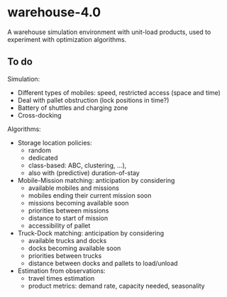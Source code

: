 # warehouse-4.0

A warehouse simulation environment with unit-load products, used to experiment with optimization algorithms.

## To do

Simulation:
- Different types of mobiles: speed, restricted access (space and time)
- Deal with pallet obstruction (lock positions in time?)
- Battery of shuttles and charging zone
- Cross-docking

Algorithms:
- Storage location policies:
  - random
  - dedicated
  - class-based: ABC, clustering, ...),
  - also with (predictive) duration-of-stay
- Mobile-Mission matching: anticipation by considering
  - available mobiles and missions
  - mobiles ending their current mission soon
  - missions becoming available soon
  - priorities between missions
  - distance to start of mission
  - accessibility of pallet
- Truck-Dock matching: anticipation by considering
  - available trucks and docks
  - docks becoming available soon
  - priorities between trucks
  - distance between docks and pallets to load/unload
- Estimation from observations:
  - travel times estimation
  - product metrics: demand rate, capacity needed, seasonality
